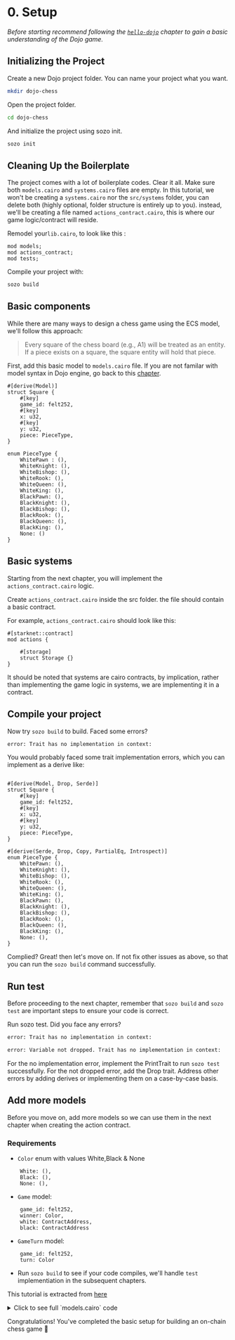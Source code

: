 # 0. Setup

_Before starting recommend following the [`hello-dojo`](../../cairo/hello-dojo.md) chapter to gain a basic understanding of the Dojo game._

## Initializing the Project

Create a new Dojo project folder. You can name your project what you want.

```sh
mkdir dojo-chess
```

Open the project folder.

```sh
cd dojo-chess
```

And initialize the project using sozo init.

```sh
sozo init
```

## Cleaning Up the Boilerplate

The project comes with a lot of boilerplate codes. Clear it all. Make sure both `models.cairo` and `systems.cairo` files are empty. In this tutorial, we won't be creating a `systems.cairo` nor the `src/systems` folder, you can delete both (highly optional, folder structure is entirely up to you). instead, we'll be creating a file named `actions_contract.cairo`, this is where our game logic/contract will reside. 

Remodel your`lib.cairo`, to look like this :

```rust,ignore
mod models;
mod actions_contract;
mod tests;
```

Compile your project with:

```sh
sozo build
```

## Basic components

While there are many ways to design a chess game using the ECS model, we'll follow this approach:

> Every square of the chess board (e.g., A1) will be treated as an entity. If a piece exists on a square, the square entity will hold that piece.

First, add this basic model to `models.cairo` file. If you are not familar with model syntax in Dojo engine, go back to this [chapter](../../cairo/models.md).

```rust,ignore
#[derive(Model)]
struct Square {
    #[key]
    game_id: felt252,
    #[key]
    x: u32,
    #[key]
    y: u32,
    piece: PieceType,
}

enum PieceType {
    WhitePawn : (),
    WhiteKnight: (),
    WhiteBishop: (),
    WhiteRook: (),
    WhiteQueen: (),
    WhiteKing: (),
    BlackPawn: (),
    BlackKnight: (),
    BlackBishop: (),
    BlackRook: (),
    BlackQueen: (),
    BlackKing: (),
    None: ()
}
```

## Basic systems

Starting from the next chapter, you will implement the `actions_contract.cairo` logic.

Create `actions_contract.cairo` inside the src folder. the file should contain a basic contract.

For example, `actions_contract.cairo` should look like this:

```rust,ignore
#[starknet::contract]
mod actions {
    
    #[storage]
    struct Storage {}
}
```
It should be noted that systems are cairo contracts, by implication, rather than implementing the game logic in systems, we are implementing it in a contract.

## Compile your project

Now try `sozo build` to build. Faced some errors?

```sh
error: Trait has no implementation in context:
```

You would probably faced some trait implementation errors, which you can implement as a derive like:

```rust,ignore

#[derive(Model, Drop, Serde)]
struct Square {
    #[key]
    game_id: felt252,
    #[key]
    x: u32,
    #[key]
    y: u32,
    piece: PieceType,
}

#[derive(Serde, Drop, Copy, PartialEq, Introspect)]
enum PieceType {
    WhitePawn: (),
    WhiteKnight: (),
    WhiteBishop: (),
    WhiteRook: (),
    WhiteQueen: (),
    WhiteKing: (),
    BlackPawn: (),
    BlackKnight: (),
    BlackBishop: (),
    BlackRook: (),
    BlackQueen: (),
    BlackKing: (),
    None: (),
}
```

Complied? Great! then let's move on. If not fix other issues as above, so that you can run the `sozo build` command successfully.

## Run test

Before proceeding to the next chapter, remember that `sozo build` and `sozo test` are important steps to ensure your code is correct.

Run sozo test. Did you face any errors?

```sh
error: Trait has no implementation in context:
```

```sh
error: Variable not dropped. Trait has no implementation in context:
```

For the no implementation error, implement the PrintTrait to run `sozo test` successfully. For the not dropped error, add the Drop trait. Address other errors by adding derives or implementing them on a case-by-case basis.

## Add more models

Before you move on, add more models so we can use them in the next chapter when creating the action contract.

### Requirements

- `Color` enum with values White,Black & None
```rust,ignore
    White: (),
    Black: (),
    None: (),
```

- `Game` model:
```rust,ignore
    game_id: felt252,
    winner: Color,
    white: ContractAddress,
    black: ContractAddress
```

- `GameTurn` model:
```rust,ignore
    game_id: felt252,
    turn: Color
```

- Run `sozo build` to see if your code compiles, we'll handle `test` implementiation in the subsequent chapters.

This tutorial is extracted from [here](https://github.com/Akinbola247/chess-dojo/tree/tutorialv3)

<details>
<summary>Click to see full `models.cairo` code</summary>

```rust,ignore
use array::ArrayTrait;
use debug::PrintTrait;
use starknet::ContractAddress;
use dojo::database::schema::{SchemaIntrospection, Ty, Enum, serialize_member_type};


#[derive(Model, Drop, Serde)]
struct Square {
    #[key]
    game_id: felt252,
    #[key]
    x: u32,
    #[key]
    y: u32,
    piece: PieceType,
}

#[derive(Serde, Drop, Copy, PartialEq, Introspect)]
enum PieceType {
    WhitePawn: (),
    WhiteKnight: (),
    WhiteBishop: (),
    WhiteRook: (),
    WhiteQueen: (),
    WhiteKing: (),
    BlackPawn: (),
    BlackKnight: (),
    BlackBishop: (),
    BlackRook: (),
    BlackQueen: (),
    BlackKing: (),
    None: (),
}

#[derive(Serde, Drop, Copy, PartialEq, Introspect)]
enum Color {
    White: (),
    Black: (),
    None: (),
}

#[derive(Model, Drop, Serde)]
struct Game {
    /// game id, computed as follows pedersen_hash(player1_address, player2_address)
    #[key]
    game_id: felt252,
    winner: Color,
    white: ContractAddress,
    black: ContractAddress
}

#[derive(Model, Drop, Serde)]
struct GameTurn {
    #[key]
    game_id: felt252,
    turn: Color
}


//printing trait for debug
impl ColorPrintTrait of PrintTrait<Color> {
    #[inline(always)]
    fn print(self: Color) {
        match self {
            Color::White(_) => {
                'White'.print();
            },
            Color::Black(_) => {
                'Black'.print();
            },
            Color::None(_) => {
                'None'.print();
            },
        }
    }
}


impl BoardPrintTrait of PrintTrait<(u32, u32)> {
    #[inline(always)]
    fn print(self: (u32, u32)) {
        let (x, y): (u32, u32) = self;
        x.print();
        y.print();
    }
}


impl PieceTypePrintTrait of PrintTrait<PieceType> {
    #[inline(always)]
    fn print(self: PieceType) {
        match self {
            PieceType::WhitePawn(_) => {
                'WhitePawn'.print();
            },
            PieceType::WhiteKnight(_) => {
                'WhiteKnight'.print();
            },
            PieceType::WhiteBishop(_) => {
                'WhiteBishop'.print();
            },
            PieceType::WhiteRook(_) => {
                'WhiteRook'.print();
            },
            PieceType::WhiteQueen(_) => {
                'WhiteQueen'.print();
            },
            PieceType::WhiteKing(_) => {
            'WhiteKing'.print();
            },
            PieceType::BlackPawn(_) => {
                'BlackPawn'.print();
            },
            PieceType::BlackKnight(_) => {
                'BlackKnight'.print();
            },
            PieceType::BlackBishop(_) => {
                'BlackBishop'.print();
            },
            PieceType::BlackRook(_) => {
                'BlackRook'.print();
            },
            PieceType::BlackQueen(_) => {
                'BlackQueen'.print();
            },
            PieceType::BlackKing(_) => {
                'BlackKing'.print();
            },
            PieceType::None(_) => {
                'None'.print();
            },
        }
    }
}

```

</details>

Congratulations! You've completed the basic setup for building an on-chain chess game 🎉
